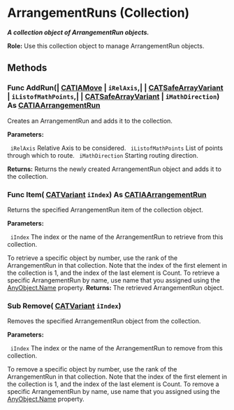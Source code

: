 # ArrangementRuns (Collection)

**_A collection object of ArrangementRun objects._**

**Role:** Use this collection object to manage ArrangementRun objects.

## Methods

### Func **AddRun**(| [CATIAMove](../InfInterfaces/interface_Move_3742.md) | `iRelAxis`,| | [CATSafeArrayVariant](../System/typedef_CATSafeArrayVariant_73843.md) | `iListofMathPoints`,| | [CATSafeArrayVariant](../System/typedef_CATSafeArrayVariant_73843.md) | `iMathDirection`) As [CATIAArrangementRun](../CATArrangementInterfaces/interface_ArrangementRun_42486.md)

   Creates an ArrangementRun and adds it to the collection.

**Parameters:**

` iRelAxis`      Relative Axis to be considered.
` iListofMathPoints`      List of points through which to route.
` iMathDirection`      Starting routing direction.

**Returns:**      Returns the newly created ArrangementRun object and adds it to the collection.  
### Func **Item**( [CATVariant](../System/typedef_CATVariant_20656.md)  `iIndex`) As [CATIAArrangementRun](../CATArrangementInterfaces/interface_ArrangementRun_42486.md)

   Returns the specified ArrangementRun item of the collection object.

**Parameters:**

` iIndex`      The index or the name of the ArrangementRun to retrieve from this collection.

To retrieve a specific object by number, use the rank of the ArrangementRun in that collection.
   Note that the index of the first element in the collection is 1, and the index of the last element is Count.
To retrieve a specific ArrangementRun by name, use name that you assigned using the
[AnyObject.Name](../System/interface_AnyObject_17321.htm#Name) property.  **Returns:**      The retrieved ArrangementRun object.  
### Sub **Remove**( [CATVariant](../System/typedef_CATVariant_20656.md)  `iIndex`)

   Removes the specified ArrangementRun object from the collection.

**Parameters:**

` iIndex`      The index or the name of the ArrangementRun to remove from this collection.

To remove a specific object by number, use the rank of the ArrangementRun in that collection.
   Note that the index of the first element in the collection is 1, and the index of the last element is Count.
To remove a specific ArrangementRun by name, use name that you assigned using the
[AnyObject.Name](../System/interface_AnyObject_17321.htm#Name) property.